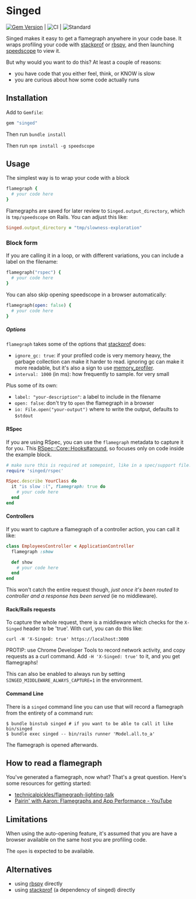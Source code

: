# Singed


[![Gem Version](https://badge.fury.io/rb/singed.svg)](https://badge.fury.io/rb/singed)  | ![CI](https://github.com/rubyatscale/singed/actions/workflows/build.yml/badge.svg?event=push) | ![Standard](https://github.com/rubyatscale/singed/actions/workflows/standardrb.yml/badge.svg?event=push)


Singed makes it easy to get a flamegraph anywhere in your code base. It wraps profiling your code with [stackprof](https://github.com/tmm1/stackprof) or [rbspy](https://github.com/rbspy/rbspy), and then launching [speedscope](https://github.com/jlfwong/speedscope) to view it.

But why would you want to do this? At least a couple of reasons:

- you have code that you either feel, think, or KNOW is slow
- you are curious about how some code actually runs

## Installation

Add to `Gemfile`:

```ruby
gem "singed"
```

Then run `bundle install`

Then run `npm install -g speedscope`

## Usage

The simplest way is to wrap your code with a block

```ruby
flamegraph {
  # your code here
}
```

Flamegraphs are saved for later review to `Singed.output_directory`, which is `tmp/speedscope` on Rails. You can adjust this like:

```ruby
Singed.output_directory = "tmp/slowness-exploration"
```

### Block form
If you are calling it in a loop, or with different variations, you can include a label on the filename:

```ruby
flamegraph("rspec") {
  # your code here
}
```

You can also skip opening speedscope in a browser automatically:

```ruby
flamegraph(open: false) {
  # your code here
}
```

##### Options

`flamegraph` takes some of the options that [stackprof]() does:

- `ignore_gc: true`: if your profiled code is very memory heavy, the garbage collection can make it harder to read. ignoring gc can make it more readable, but it's also a sign to use [memory_profiler](https://github.com/SamSaffron/memory_profiler).
- `interval: 1000` (in ms): how frequently to sample. for very small 

Plus some of its own:

- `label: "your-description"`: a label to include in the filename
- `open: false`: don't try to `open` the flamegraph in a browser
- `io: File.open("your-output")` where to write the output, defaults to `$stdout`

#### RSpec

If you are using RSpec, you can use the `flamegraph` metadata to capture it for you. This [RSpec::Core::Hooks#around](https://rubydoc.info/gems/rspec-core/RSpec%2FCore%2FHooks:around), so focuses only on code inside the example block.

```ruby
# make sure this is required at somepoint, like in a spec/support file!
require 'singed/rspec' 

RSpec.describe YourClass do
  it "is slow :(", flamegraph: true do
    # your code here
  end
end
```

#### Controllers

If you want to capture a flamegraph of a controller action, you can call it like:

```ruby
class EmployeesController < ApplicationController
  flamegraph :show

  def show
    # your code here
  end
end
```

This won't catch the entire request though, _just once it's been routed to controller and a response has been served_ (ie no middleware).

#### Rack/Rails requests

To capture the whole request, there is a middleware which checks for the  `X-Singed` header to be 'true'. With curl, you can do this like:

```shell
curl -H 'X-Singed: true' https://localhost:3000
```

PROTIP: use Chrome Developer Tools to record network activity, and copy requests as a curl command. Add `-H 'X-Singed: true'` to it, and you get flamegraphs!

This can also be enabled to always run by setting `SINGED_MIDDLEWARE_ALWAYS_CAPTURE=1`  in the environment.

#### Command Line

There is a `singed` command line you can use that will record a flamegraph from the entirety of a command run:

```shell
$ bundle binstub singed # if you want to be able to call it like bin/singed
$ bundle exec singed -- bin/rails runner 'Model.all.to_a'
```

The flamegraph is opened afterwards.

## How to read a flamegraph

You've generated a flamegraph, now what? That's a great question. Here's some resources for getting started:

- [technicalpickles/flamegraph-lighting-talk](https://github.com/technicalpickles/flamegraph-lighting-talk)
- [Pairin' with Aaron: Flamegraphs and App Performance - YouTube](https://www.youtube.com/watch?v=9nvX3OHykGQ)

## Limitations

When using the auto-opening feature, it's assumed that you are have a browser available on the same host you are profiling code.

The `open` is expected to be available.

## Alternatives

- using [rbspy](https://rbspy.github.io/) directly
- using [stackprof](https://github.com/tmm1/stackprof) (a dependency of singed) directly
